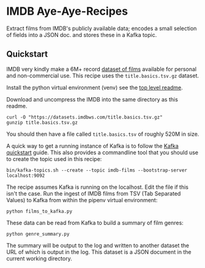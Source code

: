 # IMDB Aye-Aye-Recipes

Extract films from IMDB's publicly available data; encodes a small selection of fields into a JSON doc. and stores these in a Kafka topic.

## Quickstart

IMDB very kindly make a 6M+ record [dataset of films](https://www.imdb.com/interfaces/) available for personal and non-commercial use. This recipe uses the `title.basics.tsv.gz` dataset.

Install the python virtual environment (venv) see the [top level readme](../README.md).

Download and uncompress the IMDB into the same directory as this readme.

```shell
curl -O "https://datasets.imdbws.com/title.basics.tsv.gz"
gunzip title.basics.tsv.gz
```

You should then have a file called `title.basics.tsv` of roughly 520M in size.

A quick way to get a running instance of Kafka is to follow the [Kafka quickstart](https://kafka.apache.org/quickstart) guide. This also provides a commandline tool that you should use to create the topic used in this recipe:

```shell
bin/kafka-topics.sh --create --topic imdb-films --bootstrap-server localhost:9092
```

The recipe assumes Kafka is running on the localhost. Edit the file if this isn't the case. Run the ingest of IMDB films from TSV (Tab Separated Values) to Kafka from within the pipenv virtual environment:

```
python films_to_kafka.py
```

These data can be read from Kafka to build a summary of film genres:
```
python genre_summary.py
```

The summary will be output to the log and written to another dataset the URL of which is output in the log. This dataset is a JSON document in the current working directory.
